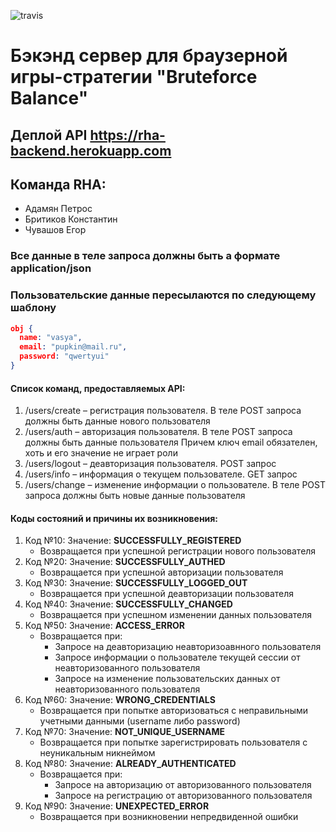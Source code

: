![travis](https://travis-ci.org/HimmelSpark/RHA-02-2018.svg?branch=master)
# Бэкэнд сервер для браузерной игры-стратегии "Bruteforce Balance"
## Деплой API <https://rha-backend.herokuapp.com>
## Команда RHA: 
- Адамян Петрос
- Бритиков Константин 
- Чувашов Егор
### Все данные в теле запроса должны быть а формате application/json
### Пользовательские данные пересылаются по следующему шаблону
```json
obj {
  name: "vasya",
  email: "pupkin@mail.ru",
  password: "qwertyui"
}
```
#### Список команд, предоставляемых API:    
1. /users/create – регистрация пользователя. В теле POST запроса должны быть данные нового пользователя
2. /users/auth – авторизация пользователя. В теле POST запроса должны быть данные пользователя
    Причем ключ email обязателен, хоть и его значение не играет роли
3. /users/logout – деавторизация пользователя. POST запрос
4. /users/info – информация о текущем пользователе. GET запрос
5. /users/change – изменение информации о пользователе. В теле POST запроса должны быть новые данные пользователя

#### Коды состояний и причины их возникновения:
1. Код №10: Значение: **SUCCESSFULLY_REGISTERED**
    + Возвращается при успешной регистрации нового пользователя
2. Код №20: Значение: **SUCCESSFULLY_AUTHED**
    + Возвращается при успешной авторизации пользователя
3. Код №30: Значение: **SUCCESSFULLY_LOGGED_OUT**
    + Возвращается при успешной деавторизации пользователя
4. Код №40: Значение: **SUCCESSFULLY_CHANGED**
    + Возвращается при успешном изменении данных пользователя
5. Код №50: Значение: **ACCESS_ERROR**
    + Возвращается при:
        + Запросе на деавторизацию неавторизоавнного пользователя
        + Запросе информации о пользователе текущей сессии от неавторизованного пользователя
        + Запросе на изменение пользовательских данных от неавторизованного пользователя
6. Код №60: Значение: **WRONG_CREDENTIALS**
    + Возвращается при попытке авторизоваться с неправильными учетными данными (username либо password)
7. Код №70: Значение: **NOT_UNIQUE_USERNAME**
    + Возвращается при попытке зарегистрировать пользователя с неуникальным никнеймом
8. Код №80: Значение: **ALREADY_AUTHENTICATED**
    + Возвращается при:
        + Запросе на авторизацию от авторизованного пользователя
        + Запросе на регистрацию от авторизованного пользователя
9. Код №90: Значение: **UNEXPECTED_ERROR**
    + Возвращается при возникновении непредвиденной ошибки
